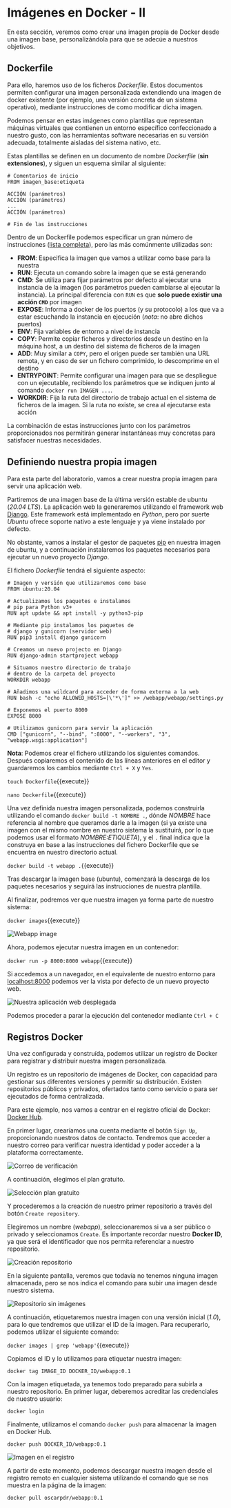 # Imágenes en Docker - II

En esta sección, veremos como crear una imagen propia de Docker desde una imagen base, personalizándola para que se adecúe a nuestros objetivos.


## Dockerfile

Para ello, haremos uso de los ficheros *Dockerfile*. Estos documentos permiten configurar una imagen personalizada extendiendo una imagen de docker existente (por ejemplo, una versión concreta de un sistema operativo), mediante instrucciones de como modificar dicha imagen.

Podemos pensar en estas imágenes como plantillas que representan máquinas virtuales que contienen un entorno específico confeccionado a nuestro gusto, con las herramientas software necesarias en su versión adecuada, totalmente aisladas del sistema nativo, etc.

Estas plantillas se definen en un documento de nombre *Dockerfile* (**sin extensiones**), y siguen un esquema similar al siguiente:

```
# Comentarios de inicio
FROM imagen_base:etiqueta

ACCIÓN (parámetros)
ACCIÓN (parámetros)
...
ACCIÓN (parámetros)

# Fin de las instrucciones
```
Dentro de un Dockerfile podemos especificar un gran número de instrucciones ([lista completa](https://docs.docker.com/engine/reference/builder/)), pero las más comúnmente utilizadas son:

- **FROM**: Especifica la imagen que vamos a utilizar como base para la nuestra
- **RUN**: Ejecuta un comando sobre la imagen que se está generando
- **CMD**: Se utiliza para fijar parámetros por defecto al ejecutar una instancia de la imagen (los parámetros pueden cambiarse al ejecutar la instancia). La principal diferencia con `RUN` es que **solo puede existir una acción `CMD`** por imagen
- **EXPOSE**: Informa a docker de los puertos (y su protocolo) a los que va a estar escuchando la instancia en ejecución (*nota*: no abre dichos puertos)
- **ENV**: Fija variables de entorno a nivel de instancia
- **COPY**: Permite copiar ficheros y directorios desde un destino en la máquina host, a un destino del sistema de ficheros de la imagen
- **ADD**: Muy similar a `COPY`, pero el origen puede ser también una URL remota, y en caso de ser un fichero comprimido, lo descomprime en el destino
- **ENTRYPOINT**: Permite configurar una imagen para que se despliegue con un ejecutable, recibiendo los parámetros que se indiquen junto al comando `docker run IMAGEN ...`.
- **WORKDIR**: Fija la ruta del directorio de trabajo actual en el sistema de ficheros de la imagen. Si la ruta no existe, se crea al ejecutarse esta acción

La combinación de estas instrucciones junto con los parámetros proporcionados nos permitirán generar instantáneas muy concretas para satisfacer nuestras necesidades.


## Definiendo nuestra propia imagen

Para esta parte del laboratorio, vamos a crear nuestra propia imagen para servir una aplicación web.

Partiremos de una imagen base de la última versión estable de ubuntu (*20.04 LTS*). La aplicación web la generaremos utilizando el framework web [Django](https://www.djangoproject.com/). Este framework está implementado en *Python*, pero por suerte *Ubuntu* ofrece soporte nativo a este lenguaje y ya viene instalado por defecto.

No obstante, vamos a instalar el gestor de paquetes [pip](https://pypi.org/project/pip/) en nuestra imagen de ubuntu, y a continuación instalaremos los paquetes necesarios para ejecutar un nuevo proyecto *Django*.

El fichero *Dockerfile* tendrá el siguiente aspecto:

```
# Imagen y versión que utilizaremos como base
FROM ubuntu:20.04

# Actualizamos los paquetes e instalamos
# pip para Python v3+
RUN apt update && apt install -y python3-pip

# Mediante pip instalamos los paquetes de
# django y gunicorn (servidor web)
RUN pip3 install django gunicorn

# Creamos un nuevo projecto en Django
RUN django-admin startproject webapp

# Situamos nuestro directorio de trabajo
# dentro de la carpeta del proyecto
WORKDIR webapp

# Añadimos una wildcard para acceder de forma externa a la web
RUN bash -c "echo ALLOWED_HOSTS=[\'*\']" >> /webapp/webapp/settings.py

# Exponemos el puerto 8000
EXPOSE 8000

# Utilizamos gunicorn para servir la aplicación
CMD ["gunicorn", "--bind", ":8000", "--workers", "3", "webapp.wsgi:application"]
```

**Nota**: Podemos crear el fichero utilizando los siguientes comandos. Después copiaremos el contenido de las líneas anteriores en el editor y guardaremos los cambios mediante `Ctrl + X` y `Yes`.

`touch Dockerfile`{{execute}}

`nano Dockerfile`{{execute}}

Una vez definida nuestra imagen personalizada, podemos construirla utilizando el comando `docker build -t NOMBRE .`, dónde *NOMBRE* hace referencia al nombre que queramos darle a la imagen (si ya existe una imagen con el mismo nombre en nuestro sistema la sustituirá, por lo que podemos usar el formato *NOMBRE:ETIQUETA*), y el `.` final indica que la construya en base a las instrucciones del fichero Dockerfile que se encuentra en nuestro directorio actual.

`docker build -t webapp .`{{execute}}

Tras descargar la imagen base (ubuntu), comenzará la descarga de los paquetes necesarios y seguirá las instrucciones de nuestra plantilla.

Al finalizar, podremos ver que nuestra imagen ya forma parte de nuestro sistema:

`docker images`{{execute}}

![Webapp image](./assets/webapp_image.png)

Ahora, podemos ejecutar nuestra imagen en un contenedor:

`docker run -p 8000:8000 webapp`{{execute}}

Si accedemos a un navegador, en el equivalente de nuestro entorno para [localhost:8000](https://[[HOST_SUBDOMAIN]]-8000-[[KATACODA_HOST]].environments.katacoda.com) podemos ver la vista por defecto de un nuevo proyecto web.

![Nuestra aplicación web desplegada](./assets/working_django.png)

Podemos proceder a parar la ejecución del contenedor mediante `Ctrl + C`


## Registros Docker

Una vez configurada y construída, podemos utilizar un registro de Docker para registrar y distribuir nuestra imagen personalizada.

Un registro es un repositorio de imágenes de Docker, con capacidad para gestionar sus diferentes versiones y permitir su distribución. Existen repositorios públicos y privados, ofertados tanto como servicio o para ser ejecutados de forma centralizada.

Para este ejemplo, nos vamos a centrar en el registro oficial de Docker: [Docker Hub](https://hub.docker.com/).

En primer lugar, crearíamos una cuenta mediante el botón `Sign Up`, proporcionando nuestros datos de contacto. Tendremos que acceder a nuestro correo para verificar nuestra identidad y poder acceder a la plataforma correctamente.

![Correo de verificación](./assets/docker_hub_verify.png)

A continuación, elegimos el plan gratuito.

![Selección plan gratuito](./assets/docker_hub_plan.png)

Y procederemos a la creación de nuestro primer repositorio a través del botón `Create repository`.

Elegiremos un nombre (*webapp*), seleccionaremos si va a ser público o privado y seleccionamos `Create`. Es importante recordar nuestro **Docker ID**, ya que será el identificador que nos permita referenciar a nuestro repositorio.

![Creación repositorio](./assets/docker_hub_create_repo.png)

En la siguiente pantalla, veremos que todavía no tenemos ninguna imagen almacenada, pero se nos indica el comando para subir una imagen desde nuestro sistema.

![Repositorio sin imágenes](./assets/docker_hub_empty.png)

A continuación, etiquetaremos nuestra imagen con una versión inicial (*1.0*), para lo que tendremos que utilizar el ID de la imagen. Para recuperarlo, podemos utilizar el siguiente comando:

`docker images | grep 'webapp'`{{execute}}

Copiamos el ID y lo utilizamos para etiquetar nuestra imagen:

`docker tag IMAGE_ID DOCKER_ID/webapp:0.1`

Con la imagen etiquetada, ya tenemos todo preparado para subirla a nuestro repositorio. En primer lugar, deberemos acreditar las credenciales de nuestro usuario:

`docker login`

Finalmente, utilizamos el comando `docker push` para almacenar la imagen en Docker Hub.

`docker push DOCKER_ID/webapp:0.1`

![Imagen en el registro](./assets/docker_hub_uploaded.png)

A partir de este momento, podemos descargar nuestra imagen desde el registro remoto en cualquier sistema utilizando el comando que se nos muestra en la página de la imagen:

`docker pull oscarpdr/webapp:0.1`
